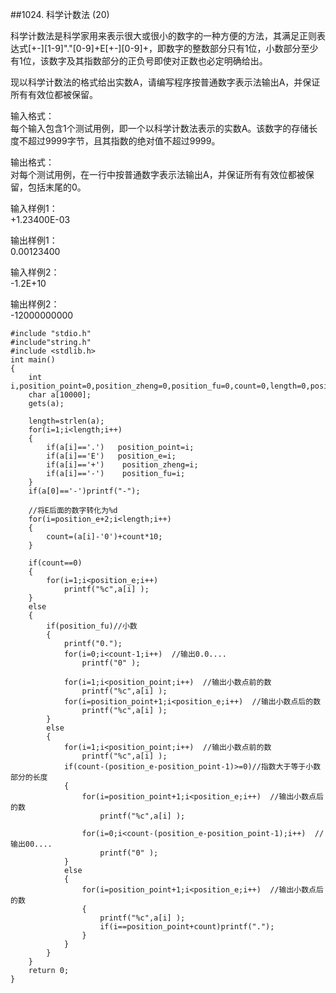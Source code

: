 ##1024. 科学计数法 (20)  

科学计数法是科学家用来表示很大或很小的数字的一种方便的方法，其满足正则表达式[+-][1-9]"."[0-9]+E[+-][0-9]+，即数字的整数部分只有1位，小数部分至少有1位，该数字及其指数部分的正负号即使对正数也必定明确给出。  

现以科学计数法的格式给出实数A，请编写程序按普通数字表示法输出A，并保证所有有效位都被保留。  

输入格式：   
每个输入包含1个测试用例，即一个以科学计数法表示的实数A。该数字的存储长度不超过9999字节，且其指数的绝对值不超过9999。  

输出格式：   
对每个测试用例，在一行中按普通数字表示法输出A，并保证所有有效位都被保留，包括末尾的0。  

输入样例1：  
+1.23400E-03  

输出样例1：  
0.00123400  

输入样例2：  
-1.2E+10  

输出样例2：  
-12000000000  

	#include "stdio.h"
	#include"string.h"
	#include <stdlib.h>
	int main()
	{
	    int i,position_point=0,position_zheng=0,position_fu=0,count=0,length=0,position_e=0;
	    char a[10000];
	    gets(a);
	
	    length=strlen(a);
	    for(i=1;i<length;i++)
		{
	    	if(a[i]=='.')   position_point=i;
	        if(a[i]=='E')   position_e=i;
	        if(a[i]=='+')    position_zheng=i;
	        if(a[i]=='-')    position_fu=i;
		}
	    if(a[0]=='-')printf("-");
	
		//将E后面的数字转化为%d
		for(i=position_e+2;i<length;i++)
		{
	    	count=(a[i]-'0')+count*10;
		}
	
		if(count==0)
		{
	   		for(i=1;i<position_e;i++)  
	   			printf("%c",a[i] );
		}
		else
		{
			if(position_fu)//小数
			{
	       		printf("0.");
	       		for(i=0;i<count-1;i++)  //输出0.0....
	       			printf("0" );
	
	        	for(i=1;i<position_point;i++)  //输出小数点前的数
	        		printf("%c",a[i] );
	        	for(i=position_point+1;i<position_e;i++)  //输出小数点后的数
	            	printf("%c",a[i] );
			}
			else
			{
	        	for(i=1;i<position_point;i++)  //输出小数点前的数
	            	printf("%c",a[i] );
	            if(count-(position_e-position_point-1)>=0)//指数大于等于小数部分的长度 
	        	{
					for(i=position_point+1;i<position_e;i++)  //输出小数点后的数
	             		printf("%c",a[i] );
	      
	        		for(i=0;i<count-(position_e-position_point-1);i++)  //输出00....
	            		printf("0" );
	        	}
	        	else
				{
					for(i=position_point+1;i<position_e;i++)  //输出小数点后的数
	             	{
					 	printf("%c",a[i] );	
					 	if(i==position_point+count)printf(".");
					}
				} 
			} 
		}
		return 0;
	}  
